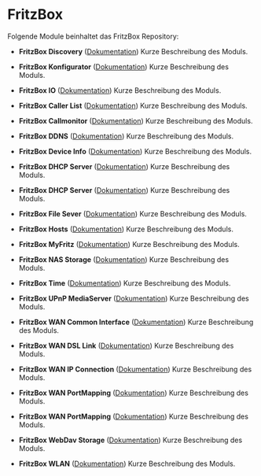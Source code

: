 # FritzBox

Folgende Module beinhaltet das FritzBox Repository:

- __FritzBox Discovery__ ([Dokumentation](FritzBox%20Discovery/))
	Kurze Beschreibung des Moduls.

- __FritzBox Konfigurator__ ([Dokumentation](FritzBox%20Configurator/))
	Kurze Beschreibung des Moduls.

- __FritzBox IO__ ([Dokumentation](FritzBox%20IO/))
	Kurze Beschreibung des Moduls.


- __FritzBox Caller List__ ([Dokumentation](FritzBox%20Caller%20List/))
	Kurze Beschreibung des Moduls.

- __FritzBox Callmonitor__ ([Dokumentation](FritzBox%20Callmonitor/))
	Kurze Beschreibung des Moduls.

- __FritzBox DDNS__ ([Dokumentation](FritzBox%20DDNS/))
	Kurze Beschreibung des Moduls.

- __FritzBox Device Info__ ([Dokumentation](FritzBox%20Device%20Info/))
	Kurze Beschreibung des Moduls.

- __FritzBox DHCP Server__ ([Dokumentation](FritzBox%20DHCP%20Server/))
	Kurze Beschreibung des Moduls.

- __FritzBox DHCP Server__ ([Dokumentation](FritzBox%20DHCP%20Server/))
	Kurze Beschreibung des Moduls.

- __FritzBox File Sever__ ([Dokumentation](FritzBox%20File%20Server/))
	Kurze Beschreibung des Moduls.

- __FritzBox Hosts__ ([Dokumentation](FritzBox%20Hosts/))
	Kurze Beschreibung des Moduls.

- __FritzBox MyFritz__ ([Dokumentation](FritzBox%20MyFritz/))
	Kurze Beschreibung des Moduls.

- __FritzBox NAS Storage__ ([Dokumentation](FritzBox%20NAS%20Storage/))
	Kurze Beschreibung des Moduls.

- __FritzBox Time__ ([Dokumentation](FritzBox%20Time/))
	Kurze Beschreibung des Moduls.

- __FritzBox UPnP MediaServer__ ([Dokumentation](FritzBox%20UPnP%20MediaServer/))
	Kurze Beschreibung des Moduls.

- __FritzBox WAN Common Interface__ ([Dokumentation](FritzBox%20WAN%20Common%20Interface/))
	Kurze Beschreibung des Moduls.

- __FritzBox WAN DSL Link__ ([Dokumentation](FritzBox%20WAN%20DSL%20Link/))
	Kurze Beschreibung des Moduls.

- __FritzBox WAN IP Connection__ ([Dokumentation](FritzBox%20WAN%20IP%20Connectionn/))
	Kurze Beschreibung des Moduls.

- __FritzBox WAN PortMapping__ ([Dokumentation](FritzBox%20WAN%20PortMapping/))
	Kurze Beschreibung des Moduls.

- __FritzBox WAN PortMapping__ ([Dokumentation](FritzBox%20WAN%20PortMapping/))
	Kurze Beschreibung des Moduls.

- __FritzBox WebDav Storage__ ([Dokumentation](FritzBox%20WebDav%20Storage/))
	Kurze Beschreibung des Moduls.

- __FritzBox WLAN__ ([Dokumentation](FritzBox%20WLAN/))
	Kurze Beschreibung des Moduls.
